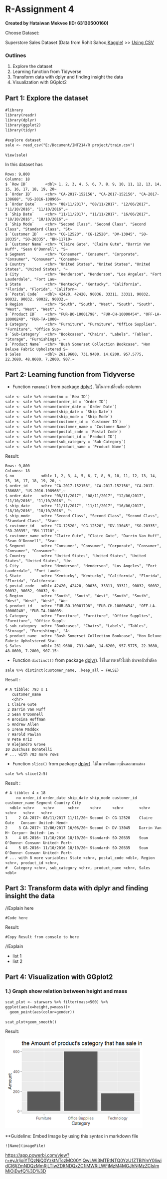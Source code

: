 # R-Assignment 4

**Created by Hataiwan Mekvee (ID: 63130500160)**

Choose Dataset:

Superstore Sales Dataset (Data from Rohit Sahoo,[Kaggle](https://www.kaggle.com/rohitsahoo/sales-forecasting)) >> [Using CSV](https://raw.githubusercontent.com/safesit23/INT214-Statistics/main/datasets/superstore_sales.csv)


### Outlines
1. Explore the dataset
2. Learning function from Tidyverse
3. Transform data with dplyr and finding insight the data
4. Visualization with GGplot2

## Part 1: Explore the dataset

```
#library
library(readr)
library(dplyr)
library(ggplot2)
library(tidyr)

#explore dataset
sale <- read_csv("E:/Document/INT214/R project/train.csv")

View(sale)
```

In this dataset has 
```
Rows: 9,800
Columns: 18
$ `Row ID`        <dbl> 1, 2, 3, 4, 5, 6, 7, 8, 9, 10, 11, 12, 13, 14, 15, 16, 17, 18, 19, 20~
$ `Order ID`      <chr> "CA-2017-152156", "CA-2017-152156", "CA-2017-138688", "US-2016-108966~
$ `Order Date`    <chr> "08/11/2017", "08/11/2017", "12/06/2017", "11/10/2016", "11/10/2016",~
$ `Ship Date`     <chr> "11/11/2017", "11/11/2017", "16/06/2017", "18/10/2016", "18/10/2016",~
$ `Ship Mode`     <chr> "Second Class", "Second Class", "Second Class", "Standard Class", "St~
$ `Customer ID`   <chr> "CG-12520", "CG-12520", "DV-13045", "SO-20335", "SO-20335", "BH-11710~
$ `Customer Name` <chr> "Claire Gute", "Claire Gute", "Darrin Van Huff", "Sean O'Donnell", "S~
$ Segment         <chr> "Consumer", "Consumer", "Corporate", "Consumer", "Consumer", "Consume~
$ Country         <chr> "United States", "United States", "United States", "United States", "~
$ City            <chr> "Henderson", "Henderson", "Los Angeles", "Fort Lauderdale", "Fort Lau~
$ State           <chr> "Kentucky", "Kentucky", "California", "Florida", "Florida", "Californ~
$ `Postal Code`   <dbl> 42420, 42420, 90036, 33311, 33311, 90032, 90032, 90032, 90032, 90032,~
$ Region          <chr> "South", "South", "West", "South", "South", "West", "West", "West", "~
$ `Product ID`    <chr> "FUR-BO-10001798", "FUR-CH-10000454", "OFF-LA-10000240", "FUR-TA-1000~
$ Category        <chr> "Furniture", "Furniture", "Office Supplies", "Furniture", "Office Sup~
$ `Sub-Category`  <chr> "Bookcases", "Chairs", "Labels", "Tables", "Storage", "Furnishings", ~
$ `Product Name`  <chr> "Bush Somerset Collection Bookcase", "Hon Deluxe Fabric Upholstered S~
$ Sales           <dbl> 261.9600, 731.9400, 14.6200, 957.5775, 22.3680, 48.8600, 7.2800, 907.~
```



## Part 2: Learning function from Tidyverse

- Function `rename()` from package [dplyr](https://dplyr.tidyverse.org/articles/dplyr.html#select-columns-with-select)). ใช้ในการเปลี่ยนชื่อ column

```
sale <- sale %>% rename(no = `Row ID`)
sale <- sale %>% rename(order_id = `Order ID`)
sale <- sale %>% rename(order_date = `Order Date`)
sale <- sale %>% rename(ship_date = `Ship Date`)
sale <- sale %>% rename(ship_mode = `Ship Mode`)
sale <- sale %>% rename(customer_id = `Customer ID`)
sale <- sale %>% rename(customer_name = `Customer Name`)
sale <- sale %>% rename(postal_code = `Postal Code`)
sale <- sale %>% rename(product_id = `Product ID`)
sale <- sale %>% rename(sub_category = `Sub-Category`)
sale <- sale %>% rename(product_name = `Product Name`)
```
Result:
```
Rows: 9,800
Columns: 18
$ no            <dbl> 1, 2, 3, 4, 5, 6, 7, 8, 9, 10, 11, 12, 13, 14, 15, 16, 17, 18, 19, 20, ~
$ order_id      <chr> "CA-2017-152156", "CA-2017-152156", "CA-2017-138688", "US-2016-108966",~
$ order_date    <chr> "08/11/2017", "08/11/2017", "12/06/2017", "11/10/2016", "11/10/2016", "~
$ ship_date     <chr> "11/11/2017", "11/11/2017", "16/06/2017", "18/10/2016", "18/10/2016", "~
$ ship_mode     <chr> "Second Class", "Second Class", "Second Class", "Standard Class", "Stan~
$ customer_id   <chr> "CG-12520", "CG-12520", "DV-13045", "SO-20335", "SO-20335", "BH-11710",~
$ customer_name <chr> "Claire Gute", "Claire Gute", "Darrin Van Huff", "Sean O'Donnell", "Sea~
$ Segment       <chr> "Consumer", "Consumer", "Corporate", "Consumer", "Consumer", "Consumer"~
$ Country       <chr> "United States", "United States", "United States", "United States", "Un~
$ City          <chr> "Henderson", "Henderson", "Los Angeles", "Fort Lauderdale", "Fort Laude~
$ State         <chr> "Kentucky", "Kentucky", "California", "Florida", "Florida", "California~
$ postal_code   <dbl> 42420, 42420, 90036, 33311, 33311, 90032, 90032, 90032, 90032, 90032, 9~
$ Region        <chr> "South", "South", "West", "South", "South", "West", "West", "West", "We~
$ product_id    <chr> "FUR-BO-10001798", "FUR-CH-10000454", "OFF-LA-10000240", "FUR-TA-100005~
$ Category      <chr> "Furniture", "Furniture", "Office Supplies", "Furniture", "Office Suppl~
$ sub_category  <chr> "Bookcases", "Chairs", "Labels", "Tables", "Storage", "Furnishings", "A~
$ product_name  <chr> "Bush Somerset Collection Bookcase", "Hon Deluxe Fabric Upholstered Sta~
$ Sales         <dbl> 261.9600, 731.9400, 14.6200, 957.5775, 22.3680, 48.8600, 7.2800, 907.15~
```

- Function `distinct()` from package [dplyr](https://dplyr.tidyverse.org/articles/dplyr.html#select-columns-with-select)). ใช้ในการหาตัวไม่ซ้ำ ถ้าเจอตัวซ้ำตัดอ

```
sale %>% distinct(customer_name, .keep_all = FALSE) 
```
Result : 
```
# A tibble: 793 x 1
   customer_name     
   <chr>             
 1 Claire Gute       
 2 Darrin Van Huff   
 3 Sean O'Donnell    
 4 Brosina Hoffman   
 5 Andrew Allen      
 6 Irene Maddox      
 7 Harold Pawlan     
 8 Pete Kriz         
 9 Alejandro Grove   
10 Zuschuss Donatelli
# ... with 783 more rows
```

- Function `slice()` from package [dplyr](https://dplyr.tidyverse.org/articles/dplyr.html#select-columns-with-select)). ใช้ในการตัดแถวๆนั้นออกมาแสดง

```
sale %>% slice(2:5)
```
Result :
```
# A tibble: 4 x 18
     no order_id order_date ship_date ship_mode customer_id customer_name Segment Country City 
  <dbl> <chr>    <chr>      <chr>     <chr>     <chr>       <chr>         <chr>   <chr>   <chr>
1     2 CA-2017~ 08/11/2017 11/11/20~ Second C~ CG-12520    Claire Gute   Consum~ United~ Hend~
2     3 CA-2017~ 12/06/2017 16/06/20~ Second C~ DV-13045    Darrin Van H~ Corpor~ United~ Los ~
3     4 US-2016~ 11/10/2016 18/10/20~ Standard~ SO-20335    Sean O'Donne~ Consum~ United~ Fort~
4     5 US-2016~ 11/10/2016 18/10/20~ Standard~ SO-20335    Sean O'Donne~ Consum~ United~ Fort~
# ... with 8 more variables: State <chr>, postal_code <dbl>, Region <chr>, product_id <chr>,
#   Category <chr>, sub_category <chr>, product_name <chr>, Sales <dbl>
```


## Part 3: Transform data with dplyr and finding insight the data

//Explain here

```
#Code here
```

Result:

```
#Copy Result from console to here
```
//Explain

- list 1
- list 2

## Part 4: Visualization with GGplot2
### 1.) Graph show relation between height and mass
```
scat_plot <- starwars %>% filter(mass<500) %>% ggplot(aes(x=height,y=mass))+
  geom_point(aes(color=gender))

scat_plot+geom_smooth()
```
Result:

![Graph 1](graph1.png)

**Guideline:
Embed Image by using this syntax in markdown file
````
![Name](imageFile)
````
https://app.powerbi.com/view?r=eyJrIjoiYTQzNjQ0YzktNTczMC00YjQwLWI3MTEtNTQ0YzU1ZTBlYmY0IiwidCI6IjZmNDQzMmRjLTIwZDItNDQxZC1iMWRiLWFjMzM4MGJhNjMzZCIsImMiOjEwfQ%3D%3D
